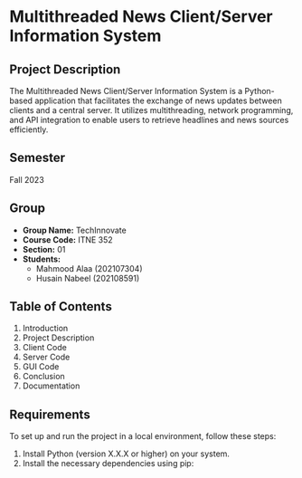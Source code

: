 # Multithreaded News Client/Server Information System

## Project Description
The Multithreaded News Client/Server Information System is a Python-based application that facilitates the exchange of news updates between clients and a central server. It utilizes multithreading, network programming, and API integration to enable users to retrieve headlines and news sources efficiently.

## Semester
Fall 2023

## Group
- **Group Name:** TechInnovate
- **Course Code:** ITNE 352
- **Section:** 01
- **Students:**
  - Mahmood Alaa (202107304)
  - Husain Nabeel (202108591)

## Table of Contents
1. Introduction
2. Project Description
3. Client Code
4. Server Code
5. GUI Code
6. Conclusion
7. Documentation

## Requirements
To set up and run the project in a local environment, follow these steps:
1. Install Python (version X.X.X or higher) on your system.
2. Install the necessary dependencies using pip:

